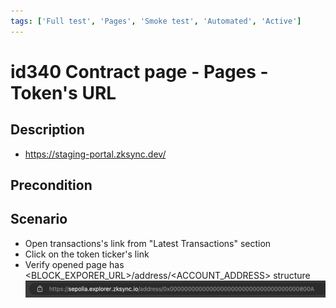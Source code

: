 ```yaml
---
tags: ['Full test', 'Pages', 'Smoke test', 'Automated', 'Active']
---
```


# id340 Contract page - Pages - Token's URL

## Description
  - https://staging-portal.zksync.dev/

## Precondition


## Scenario
- Open transactions's link from "Latest Transactions" section
- Click on the token ticker's link
- Verify opened page has \<BLOCK_EXPORER_URL\>/address/\<ACCOUNT_ADDRESS\> structure
  ![Screenshot](../../../../static/img/Pages/Contracts/id340_1.png)